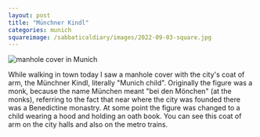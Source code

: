```yaml
---
layout: post
title: "Münchner Kindl"
categories: munich
squareimage: /sabbaticaldiary/images/2022-09-03-square.jpg
---
```

<img src="/sabbaticaldiary/images/2022-09-03.jpg" alt="manhole cover in Munich" class="center">

While walking in town today I saw a manhole cover with the city's coat of arm, the Münchner Kindl, literally "Munich child". Originally the figure was a monk, because the name München meant "bei den Mönchen" (at the monks), referring to the fact that near where the city was founded there was a Benedictine monastry. At some point the figure was changed to a child wearing a hood and holding an oath book. You can see this coat of arm on the city halls and also on the metro trains. 